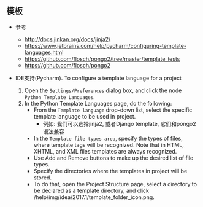 ## 模板
* 参考
    * http://docs.jinkan.org/docs/jinja2/
    * https://www.jetbrains.com/help/pycharm/configuring-template-languages.html
    * https://github.com/flosch/pongo2/tree/master/template_tests
    * https://github.com/flosch/pongo2

* IDE支持(Pycharm). To configure a template language for a project
    1. Open the `Settings/Preferences` dialog box, and click the node `Python Template Languages`.
    2. In the Python Template Languages page, do the following:
        * From the `Template language` drop-down list, select the specific template language to be used in project.
            * 例如: 我们可以选择jinja2, 或者Django template, 它们和pongo2语法兼容
        * In the `Template file types area`, specify the types of files, where template tags will be recognized.
Note that in HTML, XHTML, and XML files templates are always recognized.
        * Use Add and Remove buttons to make up the desired list of file types.
        * Specify the directories where the templates in project will be stored. 
        * To do that, open the Project Structure page, select a directory to be declared as a template directory, and click /help/img/idea/2017.1/template_folder_icon.png.